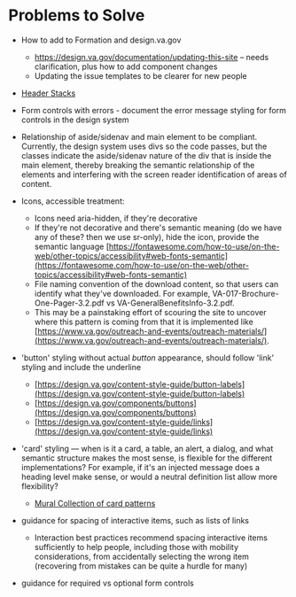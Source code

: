 # Problems to Solve
- How to add to Formation and design.va.gov
  - https://design.va.gov/documentation/updating-this-site – needs clarification, plus how to add component changes
  - Updating the issue templates to be clearer for new people
  
- [Header Stacks](https://github.com/department-of-veterans-affairs/va.gov-team/blob/master/teams/vsa/design/patternLibraryInitiatives/headings.md)

- Form controls with errors - document the error message styling for form controls in the design system

- Relationship of aside/sidenav and main element to be compliant. Currently, the design system uses divs so the code passes, but the classes indicate the aside/sidenav nature of the div that is inside the main element, thereby breaking the semantic relationship of the elements and interfering with the screen reader identification of areas of content.

- Icons, accessible treatment: 
  - Icons need aria-hidden, if they're decorative
  - If they're not decorative and there's semantic meaning (do we have any of these? then we use sr-only), hide the icon, provide the semantic language [https://fontawesome.com/how-to-use/on-the-web/other-topics/accessibility#web-fonts-semantic](https://fontawesome.com/how-to-use/on-the-web/other-topics/accessibility#web-fonts-semantic)
  - File naming convention of the download content, so that users can identify what they've downloaded. For example, VA-017-Brochure-One-Pager-3.2.pdf vs VA-GeneralBenefitsInfo-3.2.pdf.
  - This may be a painstaking effort of scouring the site to uncover where this pattern is coming from that it is implemented like [https://www.va.gov/outreach-and-events/outreach-materials/](https://www.va.gov/outreach-and-events/outreach-materials/).
  
- 'button' styling without actual _button_ appearance, should follow 'link' styling and include the underline
  - [https://design.va.gov/content-style-guide/button-labels](https://design.va.gov/content-style-guide/button-labels)
  - [https://design.va.gov/components/buttons](https://design.va.gov/components/buttons)
  - [https://design.va.gov/content-style-guide/links](https://design.va.gov/content-style-guide/links)

- 'card' styling — when is it a card, a table, an alert, a dialog, and what semantic structure makes the most sense, is flexible for the different implementations? For example, if it's an injected message does a heading level make sense, or would a neutral definition list allow more flexibility?
  - [Mural Collection of card patterns](https://app.mural.co/t/vsa8243/m/vsa8243/1572902707497/848781c021d10b7bb4674bea3f357b19dec73b59)

- guidance for spacing of interactive items, such as lists of links
  - Interaction best practices recommend spacing interactive items sufficiently to help people, including those with mobility considerations, from accidentally selecting the wrong item (recovering from mistakes can be quite a hurdle for many)

- guidance for required vs optional form controls
